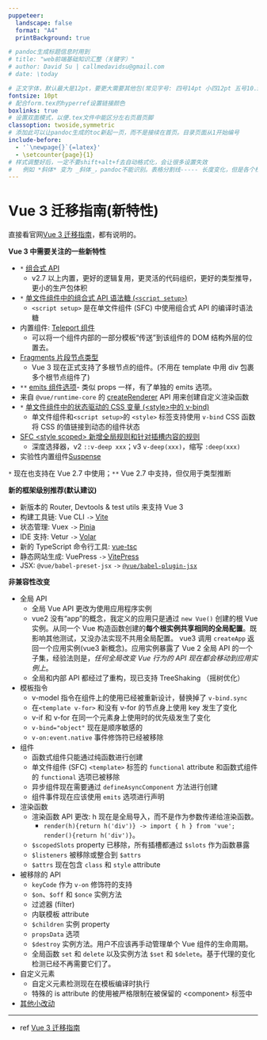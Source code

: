 ```yaml
---
puppeteer:
  landscape: false
  format: "A4"
  printBackground: true

# pandoc生成标题信息时用到
# title: "web前端基础知识汇整（关键字）"
# author: David Su | callmedavidsu@gmail.com
# date: \today

# 正文字体，默认最大是12pt，要更大需要其他包(常见字号: 四号14pt 小四12pt 五号10.5pt 小五9pt)
fontsize: 10pt
# 配合form.tex的hyperref设置链接颜色
boxlinks: true
# 设置双面模式，以便.tex文件中能区分左右页眉页脚
classoption: twoside,symmetric
# 添加此可以让pandoc生成的toc新起一页，而不是接续在首页。目录页面从1开始编号
include-before:
  - '`\newpage{}`{=latex}'
  - \setcounter{page}{1}
# 样式调整好后，一定不要shift+alt+f去自动格式化，会让很多设置失效
#   例如 *斜体* 变为 _斜体_，pandoc不能识别。表格分割线----- 长度变化，但是各个栏位占比不对
---
```


<!-- % 画一条横线：\rule[水平高度]{长度}{粗细} -->
<!-- A4 宽21cm，左右边距0.8cm，线长19.4cm -->
<!-- \rule[0pt]{19.4cm}{0.03em} -->

# Vue 3 迁移指南(新特性)

直接看官网[Vue 3 迁移指南](https://v3-migration.vuejs.org/zh/)，都有说明的。

**Vue 3 中需要关注的一些新特性**

- `*` [组合式 API](https://cn.vuejs.org/guide/extras/composition-api-faq.html)
  - v2.7 以上内置，更好的逻辑复用，更灵活的代码组织，更好的类型推导，更小的生产包体积
- `*` [单文件组件中的组合式 API 语法糖 (`<script setup>`)](https://cn.vuejs.org/api/sfc-script-setup.html)
  - `<script setup>` 是在单文件组件 (SFC) 中使用组合式 API 的编译时语法糖
- 内置组件: [Teleport 组件](https://cn.vuejs.org/guide/built-ins/teleport.html)
  - 可以将一个组件内部的一部分模板“传送”到该组件的 DOM 结构外层的位置去。
- [Fragments 片段节点类型](https://v3-migration.vuejs.org/zh/new/fragments.html)
  - Vue 3 现在正式支持了多根节点的组件。(不用在 template 中用 div 包裹多个根节点组件了)
- `**` [emits 组件选项](https://cn.vuejs.org/api/options-state.html#emits)- 类似 props 一样，有了单独的 emits 选项。
- 来自 `@vue/runtime-core` 的 [createRenderer](https://cn.vuejs.org/api/custom-renderer.html) API 用来创建自定义渲染函数
- `*` [单文件组件中的状态驱动的 CSS 变量 (\<style>中的 v-bind)](https://cn.vuejs.org/api/sfc-css-features.html#v-bind-in-css)
  - 单文件组件和`<script setup>`的 `<style>` 标签支持使用 `v-bind` CSS 函数将 CSS 的值链接到动态的组件状态
- [SFC \<style scoped> 新增全局规则和针对插槽内容的规则](https://github.com/vuejs/rfcs/blob/master/active-rfcs/0023-scoped-styles-changes.md)
  - 深度选择器，v2 `::v-deep xxx`；v3 `v-deep(xxx)`，缩写 `:deep(xxx)`
- 实验性内置组件[Suspense](https://cn.vuejs.org/guide/built-ins/suspense.html)

`*` 现在也支持在 Vue 2.7 中使用；`**` Vue 2.7 中支持，但仅用于类型推断

**新的框架级别推荐(默认建议)**

- 新版本的 Router, Devtools & test utils 来支持 Vue 3
- 构建工具链: Vue CLI `->` [Vite](https://cn.vitejs.dev/)
- 状态管理: Vuex `->` [Pinia](https://pinia.vuejs.org/zh/index.html)
- IDE 支持: Vetur `->` [Volar](https://marketplace.visualstudio.com/items?itemName=vue.volar)
- 新的 TypeScript 命令行工具: [vue-tsc](https://github.com/johnsoncodehk/volar/tree/master/vue-language-tools/vue-tsc)
- 静态网站生成: VuePress `->` [VitePress](https://vitepress.vuejs.org/)
- JSX: `@vue/babel-preset-jsx` `->` [`@vue/babel-plugin-jsx`](https://github.com/vuejs/babel-plugin-jsx)

**非兼容性改变**

- 全局 API
  - 全局 Vue API 更改为使用应用程序实例
  - vue2 没有“app”的概念，我定义的应用只是通过 `new Vue()` 创建的根 Vue 实例。从同一个 Vue 构造函数创建的**每个根实例共享相同的全局配置**。既影响其他测试，又没办法实现不共用全局配置。
    vue3 调用 `createApp` 返回一个应用实例(vue3 新概念)。应用实例暴露了 Vue 2 全局 API 的一个子集，经验法则是，_任何全局改变 Vue 行为的 API 现在都会移动到应用实例上_。
  - 全局和内部 API 都经过了重构，现已支持 TreeShaking （摇树优化）
- 模板指令
  - v-model 指令在组件上的使用已经被重新设计，替换掉了 `v-bind.sync`
  - 在`<template v-for>` 和没有 v-for 的节点身上使用 key 发生了变化
  - v-if 和 v-for 在同一个元素身上使用时的优先级发生了变化
  - `v-bind="object"` 现在是顺序敏感的
  - `v-on:event.native` 事件修饰符已经被移除
- 组件
  - 函数式组件只能通过纯函数进行创建
  - 单文件组件 (SFC) `<template>` 标签的 `functional` attribute 和函数式组件的 `functional` 选项已被移除
  - 异步组件现在需要通过 `defineAsyncComponent` 方法进行创建
  - 组件事件现在应该使用 `emits` 选项进行声明
- 渲染函数
  - 渲染函数 API 更改: h 现在是全局导入，而不是作为参数传递给渲染函数。
    - `render(h){return h('div')} -> import { h } from 'vue'; render(){return h('div')}`。
  - `$scopedSlots` property 已移除，所有插槽都通过 `$slots` 作为函数暴露
  - `$listeners` 被移除或整合到 `$attrs`
  - `$attrs` 现在包含 `class` 和 `style` attribute
- 被移除的 API
  - `keyCode` 作为 `v-on` 修饰符的支持
  - `$on`、`$off` 和 `$once` 实例方法
  - 过滤器 (filter)
  - 内联模板 attribute
  - `$children` 实例 property
  - `propsData` 选项
  - `$destroy` 实例方法。用户不应该再手动管理单个 Vue 组件的生命周期。
  - 全局函数 `set` 和 `delete` 以及实例方法 `$set` 和 `$delete`。基于代理的变化检测已经不再需要它们了。
- 自定义元素
  - 自定义元素检测现在在模板编译时执行
  - 特殊的 is attribute 的使用被严格限制在被保留的 \<component> 标签中
- [其他小改动](https://v3-migration.vuejs.org/breaking-changes/#other-minor-changes)

---

- ref [Vue 3 迁移指南](https://v3-migration.vuejs.org/zh/)
